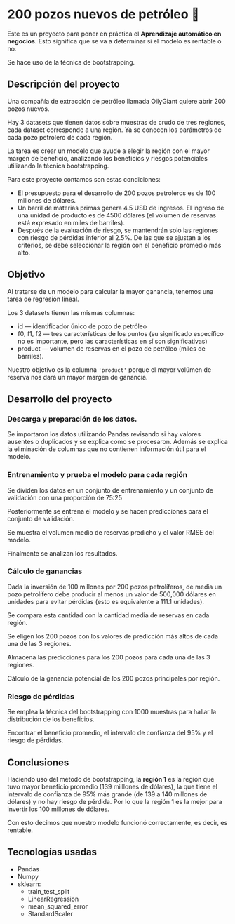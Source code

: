 # 200 pozos nuevos de petróleo :rocket:

Este es un proyecto para poner en práctica el **Aprendizaje automático en negocios**. Esto significa que se va a determinar si el modelo es rentable o no.

Se hace uso de la técnica de bootstrapping.

## Descripción del proyecto
Una compañía de extracción de petróleo llamada OilyGiant quiere abrir 200 pozos nuevos.

Hay 3 datasets que tienen datos sobre muestras de crudo de tres regiones, cada dataset corresponde a una región. Ya se conocen los parámetros de cada pozo petrolero de cada región.

La tarea es crear un modelo que ayude a elegir la región con el mayor margen de beneficio, analizando los beneficios y riesgos potenciales utilizando la técnica bootstrapping.

Para este proyecto contamos son estas condiciones:
* El presupuesto para el desarrollo de 200 pozos petroleros es de 100 millones de dólares.
* Un barril de materias primas genera 4.5 USD de ingresos. El ingreso de una unidad de producto es de 4500 dólares (el volumen de reservas está expresado en miles de barriles).
* Después de la evaluación de riesgo, se mantendrán solo las regiones con riesgo de pérdidas inferior al 2.5%. De las que se ajustan a los criterios, se debe seleccionar la región con el beneficio promedio más alto.

## Objetivo
Al tratarse de un modelo para calcular la mayor ganancia, tenemos una tarea de regresión lineal.

Los 3 datasets tienen las mismas columnas:
* id — identificador único de pozo de petróleo
* f0, f1, f2 — tres características de los puntos (su significado específico no es importante, pero las características en sí son significativas)
* product — volumen de reservas en el pozo de petróleo (miles de barriles).

Nuestro objetivo es la columna `'product'` porque el mayor volúmen de reserva nos dará un mayor margen de ganancia.

## Desarrollo del proyecto
### Descarga y preparación de los datos.
Se importaron los datos utilizando Pandas revisando si hay valores ausentes o duplicados y se explica como se procesaron. Además se explica la eliminación de columnas que no contienen información útil para el modelo.

### Entrenamiento y prueba el modelo para cada región
Se dividen los datos en un conjunto de entrenamiento y un conjunto de validación con una proporción de 75:25

Posteriormente se entrena el modelo y se hacen predicciones para el conjunto de validación.

Se muestra el volumen medio de reservas predicho y el valor RMSE del modelo.

Finalmente se analizan los resultados.

### Cálculo de ganancias
Dada la inversión de 100 millones por 200 pozos petrolíferos, de media un pozo petrolífero debe producir al menos un valor de 500,000 dólares en unidades para evitar pérdidas (esto es equivalente a 111.1 unidades). 

Se compara esta cantidad con la cantidad media de reservas en cada región.

Se eligen los 200 pozos con los valores de predicción más altos de cada una de las 3 regiones.

Almacena las predicciones para los 200 pozos para cada una de las 3 regiones.

Cálculo de la ganancia potencial de los 200 pozos principales por región.

### Riesgo de pérdidas
Se emplea la técnica del bootstrapping con 1000 muestras para hallar la distribución de los beneficios.

Encontrar el beneficio promedio, el intervalo de confianza del 95% y el riesgo de pérdidas.

## Conclusiones
Haciendo uso del método de bootstrapping, la **región 1** es la región que tuvo mayor beneficio promedio (139 milllones de dólares), la que tiene el intervalo de confianza de 95% más grande (de 139 a 140 millones de dólares) y no hay riesgo de pérdida. Por lo que la región 1 es la mejor para invertir los 100 millones de dólares.

Con esto decimos que nuestro modelo funcionó correctamente, es decir, es rentable.

## Tecnologías usadas
* Pandas
* Numpy
* sklearn: 
    + train_test_split
    + LinearRegression
    + mean_squared_error
    + StandardScaler